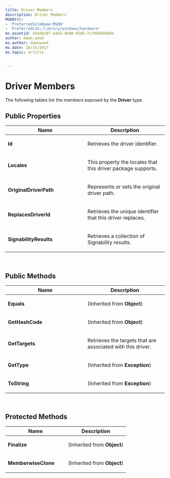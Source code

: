```yaml
---
title: Driver Members
description: Driver Members
MSHAttr:
- 'PreferredSiteName:MSDN'
- 'PreferredLib:/library/windows/hardware'
ms.assetid: 564db28f-e4e5-4b00-92d6-7c70505848de
author: dawn.wood
ms.author: dawnwood
ms.date: 10/15/2017
ms.topic: article


---
```


# Driver Members


The following tables list the members exposed by the **Driver** type.

## <span id="Public_Properties"></span><span id="public_properties"></span><span id="PUBLIC_PROPERTIES"></span>Public Properties


<table>
<colgroup>
<col width="50%" />
<col width="50%" />
</colgroup>
<thead>
<tr class="header">
<th>Name</th>
<th>Description</th>
</tr>
</thead>
<tbody>
<tr class="odd">
<td><p><strong>Id</strong></p></td>
<td><p>Retrieves the driver identifier.</p></td>
</tr>
<tr class="even">
<td><p><strong>Locales</strong></p></td>
<td><p>This property the locales that this driver package supports.</p></td>
</tr>
<tr class="odd">
<td><p><strong>OriginalDriverPath</strong></p></td>
<td><p>Represents or sets the original driver path.</p></td>
</tr>
<tr class="even">
<td><p><strong>ReplacesDriverId</strong></p></td>
<td><p>Retrieves the unique identifier that this driver replaces.</p></td>
</tr>
<tr class="odd">
<td><p><strong>SignabilityResults</strong></p></td>
<td><p>Retrieves a collection of Signability results.</p></td>
</tr>
</tbody>
</table>

 

## <span id="Public_Methods"></span><span id="public_methods"></span><span id="PUBLIC_METHODS"></span>Public Methods


<table>
<colgroup>
<col width="50%" />
<col width="50%" />
</colgroup>
<thead>
<tr class="header">
<th>Name</th>
<th>Description</th>
</tr>
</thead>
<tbody>
<tr class="odd">
<td><p><strong>Equals</strong></p></td>
<td><p>(Inherited from <strong>Object</strong>)</p></td>
</tr>
<tr class="even">
<td><p><strong>GetHashCode</strong></p></td>
<td><p>(Inherited from <strong>Object</strong>)</p></td>
</tr>
<tr class="odd">
<td><p><strong>GetTargets</strong></p></td>
<td><p>Retrieves the targets that are associated with this driver.</p></td>
</tr>
<tr class="even">
<td><p><strong>GetType</strong></p></td>
<td><p>(Inherited from <strong>Exception</strong>)</p></td>
</tr>
<tr class="odd">
<td><p><strong>ToString</strong></p></td>
<td><p>(Inherited from <strong>Exception</strong>)</p></td>
</tr>
</tbody>
</table>

 

## <span id="Protected_Methods"></span><span id="protected_methods"></span><span id="PROTECTED_METHODS"></span>Protected Methods


<table>
<colgroup>
<col width="50%" />
<col width="50%" />
</colgroup>
<thead>
<tr class="header">
<th>Name</th>
<th>Description</th>
</tr>
</thead>
<tbody>
<tr class="odd">
<td><p><strong>Finalize</strong></p></td>
<td><p>(Inherited from <strong>Object</strong>)</p></td>
</tr>
<tr class="even">
<td><p><strong>MemberwiseClone</strong></p></td>
<td><p>(Inherited from <strong>Object</strong>)</p></td>
</tr>
</tbody>
</table>

 

 

 






